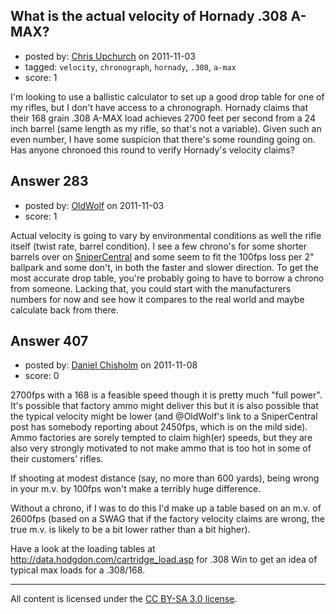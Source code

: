 ## What is the actual velocity of Hornady .308 A-MAX?

- posted by: [Chris Upchurch](https://stackexchange.com/users/-1/79-chris-upchurch) on 2011-11-03
- tagged: `velocity`, `chronograph`, `hornady`, `.308`, `a-max`
- score: 1

I'm looking to use a ballistic calculator to set up a good drop table for one of my rifles, but I don't have access to a chronograph.  Hornady claims that their 168 grain .308 A-MAX load achieves 2700 feet per second from a 24 inch barrel (same length as my rifle, so that's not a variable).  Given such an even number, I have some suspicion that there's some rounding going on.  Has anyone chronoed this round to verify Hornady's velocity claims?


## Answer 283

- posted by: [OldWolf](https://stackexchange.com/users/-1/111-oldwolf) on 2011-11-03
- score: 1

Actual velocity is going to vary by environmental conditions as well the rifle itself (twist rate, barrel condition). I see a few chrono's for some shorter barrels over on [SniperCentral](http://www.snipercentral.com/forums/viewtopic.php?t=26419) and some seem to fit the 100fps loss per 2" ballpark and some don't, in both the faster and slower direction. To get the most accurate drop table, you're probably going to have to borrow a chrono from someone. Lacking that, you could start with the manufacturers numbers for now and see how it compares to the real world and maybe calculate back from there.


## Answer 407

- posted by: [Daniel Chisholm](https://stackexchange.com/users/-1/36-daniel-chisholm) on 2011-11-08
- score: 0

2700fps with a 168 is a feasible speed though it is pretty much "full power".  It's possible that factory ammo might deliver this but it is also possible that the typical velocity might be lower (and @OldWolf's link to a SniperCentral post has somebody reporting about 2450fps, which is on the mild side).  Ammo factories are sorely tempted to claim high(er) speeds, but they are also very strongly motivated to not make ammo that is too hot in some of their customers' rifles.

If shooting at modest distance (say, no more than 600 yards), being wrong in your m.v. by 100fps won't make a terribly huge difference.

Without a chrono, if I was to do this I'd make up a table based on an m.v. of 2600fps (based on a SWAG that if the factory velocity claims are wrong, the true m.v. is likely to be a bit lower rather than a bit higher).

Have a look at the loading tables at http://data.hodgdon.com/cartridge_load.asp for .308 Win to get an idea of typical max loads for a .308/168.




---

All content is licensed under the [CC BY-SA 3.0 license](https://creativecommons.org/licenses/by-sa/3.0/).
